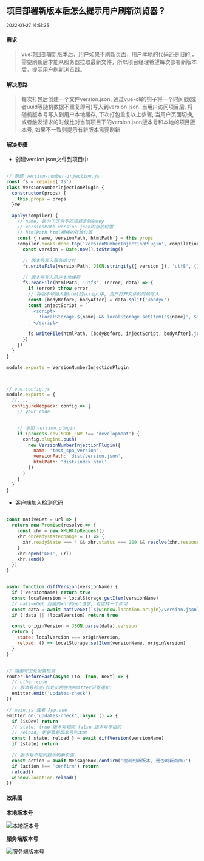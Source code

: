 <h2 class="content-title">项目部署新版本后怎么提示用户刷新浏览器？</h2>
<small class="content-date">2022-01-27 16:51:35</small>



#### 需求
> vue项目部署新版本后，用户如果不刷新页面，用户本地的代码还是旧的,，需要刷新后才能从服务器拉取最新文件，所以项目经理希望每次部署新版本后，提示用户刷新浏览器。


#### 解决思路
> 每次打包后创建一个文件version.json, 通过vue-cli的钩子将一个时间戳(或者uuid等随机数据不重复即可)写入到version.json. 当用户访问项目后, 将随机版本号写入到用户本地缓存, 下次打包重复以上步骤, 当用户页面切换, 或者触发请求的时候比对当前项目下的version.json版本号和本地的项目版本号, 如果不一致则提示有新版本需要刷新


#### 解决步骤

- 创建version.json文件到项目中

```javascript

// 新建 version-number-injection.js
const fs = require('fs')
class VersionNumberInjectionPlugin {
  constructor(props) {
    this.props = props
  }œœ

  apply(compiler) {
    // name, 是为了区分不同项目定制的key
    // versionPath version.json的存放位置
    // htmlPath html模板的存放位置
    const { name, versionPath, htmlPath } = this.props
    compiler.hooks.done.tap('VersionNumberInjectionPlugin', compilation => {
      const version = Date.now().toString()

      // 版本号写入服务端文件
      fs.writeFile(versionPath, JSON.stringify({ version }), 'utf8', () => {})

      // 版本号写入用户本地缓存
      fs.readFile(htmlPath, 'utf8', (error, data) => {
        if (error) throw error
        // 将版本号加入到html的script中, 用户打开文件的时候写入
        const [bodyBefore, bodyAfter] = data.split('<body>')
        const injectScript = `
          <script>
            !localStorage.${name} && localStorage.setItem('${name}', ${version});
          </script>
        `
        fs.writeFile(htmlPath, [bodyBefore, injectScript, bodyAfter].join(''), 'utf8', () => {})
      })
    })
  }
}

module.exports = VersionNumberInjectionPlugin



// vue.config.js
module.exports = {
  //...,
  configureWebpack: config => {
    // your code


    // 添加 version plugin
    if (process.env.NODE_ENV !== 'development') {
      config.plugins.push(
        new VersionNumberInjectionPlugin({
          name: 'test_spa_version',
          versionPath: 'dist/version.json',
          htmlPath: 'dist/index.html'
        })
      )
    }
  }
}

```


- 客户端加入检测代码

```javascript

const nativeGet = url => {
  return new Promise(resolve => {
    const xhr = new XMLHttpRequest()
    xhr.onreadystatechange = () => {
      xhr.readyState === 4 && xhr.status === 200 && resolve(xhr.responseText)
    }
    xhr.open('GET', url)
    xhr.send()
  })
}


async function diffVersion(versionName) {
  if (!versionName) return true
  const localVersion = localStorage.getItem(versionName)
  // nativeGet 封装的xhr的get请求, 百度找一个即可
  const data = await nativeGet(`${window.location.origin}/version.json`)
  if (!data || !localVersion) return true

  const originVersion = JSON.parse(data).version
  return {
    state: localVersion === originVersion,
    reload: () => localStorage.setItem(versionName, originVersion)
  }
}


// 路由守卫处配置检测
router.beforeEach(async (to, from, next) => {
  // other code
  // 版本号检测(此处示例使用emitter派发通知)
  emitter.emit('updates-check')
})

// main.js 或者 App.vue 
emitter.on('updates-check', async () => {
  if (isDev) return
  // state: true 版本号相同 false 版本号不相同
  // reload, 更新最新版本号到本地
  const { state, reload } = await diffVersion(versionName)
  if (state) return

  // 版本号不相同提示刷新页面
  const action = await MessageBox.confirm('检测到新版本, 是否刷新页面?')
  if (action !== 'confirm') return
  reload()
  window.location.reload()
})
```


#### 效果图

**本地版本号**

![本地版本号](https://tva1.sinaimg.cn/large/008i3skNgy1gysd46w9vpj31ux0u0adm.jpg)

**服务端版本号**

![服务端版本号](https://tva1.sinaimg.cn/large/008i3skNgy1gysd6e3bqdj327c0u0q6s.jpg)




